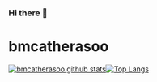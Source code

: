 ### Hi there 👋

<!--
**bmcatherasoo/bmcatherasoo** is a ✨ _special_ ✨ repository because its `README.md` (this file) appears on your GitHub profile.

Here are some ideas to get you started:

- 🔭 I’m currently working on ...
- 🌱 I’m currently learning ...
- 👯 I’m looking to collaborate on ...
- 🤔 I’m looking for help with ...
- 💬 Ask me about ...
- 📫 How to reach me: ...
- 😄 Pronouns: ...
- ⚡ Fun fact: ...
-->
# bmcatherasoo

[![bmcatherasoo github stats](https://github-readme-stats.vercel.app/api?username=bmcatherasoo&show_icons=true&count_private=false&layout=compact&hide_border=true)](https://github.com/bmcatherasoo?tab=repositories)[![Top Langs](https://github-readme-stats.vercel.app/api/top-langs/?username=bmcatherasoo&layout=compact&langs_count=10&hide=c%23,powershell&hide_border=true)](https://github.com/bmcatherasoo?tab=repositories)
